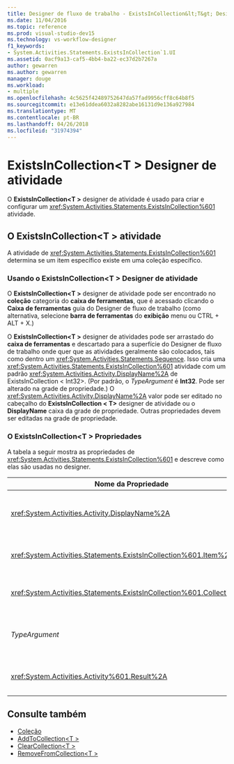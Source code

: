 ```yaml
---
title: Designer de fluxo de trabalho - ExistsInCollection&lt;T&gt; Designer de atividade
ms.date: 11/04/2016
ms.topic: reference
ms.prod: visual-studio-dev15
ms.technology: vs-workflow-designer
f1_keywords:
- System.Activities.Statements.ExistsInCollection`1.UI
ms.assetid: 0acf9a13-caf5-4bb4-ba22-ec37d2b7267a
author: gewarren
ms.author: gewarren
manager: douge
ms.workload:
- multiple
ms.openlocfilehash: 4c5625f42489752647da57fad9956cff8c64b8f5
ms.sourcegitcommit: e13e61ddea6032a8282abe16131d9e136a927984
ms.translationtype: MT
ms.contentlocale: pt-BR
ms.lasthandoff: 04/26/2018
ms.locfileid: "31974394"
---
```

# <a name="existsincollectiont-activity-designer"></a>ExistsInCollection\<T > Designer de atividade

O **ExistsInCollection\<T >** designer de atividade é usado para criar e configurar um <xref:System.Activities.Statements.ExistsInCollection%601> atividade.

## <a name="the-existsincollectiont-activity"></a>O ExistsInCollection\<T > atividade
 A atividade de <xref:System.Activities.Statements.ExistsInCollection%601> determina se um item específico existe em uma coleção específico.

### <a name="using-the-existsincollectiont-activity-designer"></a>Usando o ExistsInCollection\<T > Designer de atividade
 O **ExistsInCollection\<T >** designer de atividade pode ser encontrado no **coleção** categoria do **caixa de ferramentas**, que é acessado clicando o  **Caixa de ferramentas** guia do Designer de fluxo de trabalho (como alternativa, selecione **barra de ferramentas** do **exibição** menu ou CTRL + ALT + X.)

 O **ExistsInCollection\<T >** designer de atividades pode ser arrastado do **caixa de ferramentas** e descartado para a superfície do Designer de fluxo de trabalho onde quer que as atividades geralmente são colocados, tais como dentro um <xref:System.Activities.Statements.Sequence>. Isso cria uma <xref:System.Activities.Statements.ExistsInCollection%601> atividade com um padrão <xref:System.Activities.Activity.DisplayName%2A> de ExistsInCollection < Int32\>. (Por padrão, o *TypeArgument* é **Int32**. Pode ser alterado na grade de propriedade.)  O <xref:System.Activities.Activity.DisplayName%2A> valor pode ser editado no cabeçalho do **ExistsInCollection < T\>**  designer de atividade ou o **DisplayName** caixa da grade de propriedade. Outras propriedades devem ser editadas na grade de propriedade.

### <a name="the-existsincollectiont-properties"></a>O ExistsInCollection\<T > Propriedades
 A tabela a seguir mostra as propriedades de <xref:System.Activities.Statements.ExistsInCollection%601> e descreve como elas são usadas no designer.

|Nome da Propriedade|Necessária|Uso|
|-------------------|--------------|-----------|
|<xref:System.Activities.Activity.DisplayName%2A>|False|O nome amigável de atividade de <xref:System.Activities.Statements.ExistsInCollection%601> . O padrão é ExistsInCollection < Int32\>. Embora o valor de <xref:System.Activities.Activity.DisplayName%2A> não é necessário restrita, é uma prática recomendada usar um.|
|<xref:System.Activities.Statements.ExistsInCollection%601.Item%2A>|verdadeiro|O item a ser adicionado à coleção\<T >. Este item é do tipo *T* é do tipo *TypeArgument*. Para especificar o item, digite uma expressão do Visual Basic na grade de propriedade.|
|<xref:System.Activities.Statements.ExistsInCollection%601.Collection%2A>|verdadeiro|A coleção para que o item deve ser adicionado. Essa coleção é do tipo **ICollection < TypeArgument\>.** Para especificar a coleção, digite uma expressão do Visual Basic na grade de propriedade.|
|*TypeArgument*|verdadeiro|O tipo T de itens contidos em <xref:System.Collections.Generic.ICollection%601>. Por padrão, isso *TypeArgument* tipo é definido como **Int32**. Para alterar o tipo, altere o valor de *TypeArgument* na caixa de combinação na grade de propriedades.|
|<xref:System.Activities.Activity%601.Result%2A>|False|Um valor que indica se o item especificado existe na coleção. Para especificar uma variável para associar ao resultado, digite uma variável do Visual Basic na grade de propriedade.|

## <a name="see-also"></a>Consulte também

- [Coleção](../workflow-designer/collection-activity-designers.md)
- [AddToCollection\<T >](../workflow-designer/addtocollection-t-activity-designer.md)
- [ClearCollection\<T >](../workflow-designer/clearcollection-t-activity-designer.md)
- [RemoveFromCollection\<T >](../workflow-designer/removefromcollection-t-activity-designer.md)